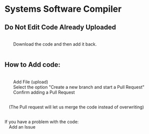 # Systems Software Compiler
<h2><b>Do Not Edit Code Already Uploaded</b></h2><br>
 &emsp;&emsp;Download the code and then add it back.<br><br>
 
<h2>How to Add code:</h2><br>
  &emsp;&emsp;Add File (upload)<br>
  &emsp;&emsp;Select the option "Create a new branch and start a Pull Request"<br>
  &emsp;&emsp;Confirm adding a Pull Request<br><br>
  
  &emsp;(The Pull request will let us merge the code instead of overwriting)<br><br>
  
  If you have a problem with the code:<br>
  &emsp;Add an Issue<br><br>
